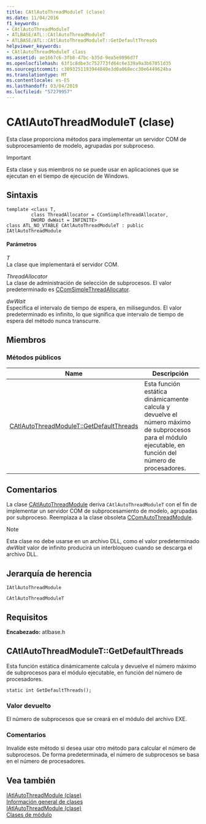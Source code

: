 ```yaml
---
title: CAtlAutoThreadModuleT (clase)
ms.date: 11/04/2016
f1_keywords:
- CAtlAutoThreadModuleT
- ATLBASE/ATL::CAtlAutoThreadModuleT
- ATLBASE/ATL::CAtlAutoThreadModuleT::GetDefaultThreads
helpviewer_keywords:
- CAtlAutoThreadModuleT class
ms.assetid: ae1667c6-3fb8-47bc-b35d-9ea5e9896d7f
ms.openlocfilehash: 63f1c8dbe3c752773fd64c6e339a9a3b67051d35
ms.sourcegitcommit: c3093251193944840e3d0a068ecc30e6449624ba
ms.translationtype: MT
ms.contentlocale: es-ES
ms.lasthandoff: 03/04/2019
ms.locfileid: "57279957"
---
```

# <a name="catlautothreadmodulet-class"></a>CAtlAutoThreadModuleT (clase)

Esta clase proporciona métodos para implementar un servidor COM de subprocesamiento de modelo, agrupadas por subproceso.

> [!IMPORTANT]
>  Esta clase y sus miembros no se puede usar en aplicaciones que se ejecutan en el tiempo de ejecución de Windows.

## <a name="syntax"></a>Sintaxis

```
template <class T,
         class ThreadAllocator = CComSimpleThreadAllocator,
         DWORD dwWait = INFINITE>
class ATL_NO_VTABLE CAtlAutoThreadModuleT : public IAtlAutoThreadModule
```

#### <a name="parameters"></a>Parámetros

*T*<br/>
La clase que implementará el servidor COM.

*ThreadAllocator*<br/>
La clase de administración de selección de subprocesos. El valor predeterminado es [CComSimpleThreadAllocator](../../atl/reference/ccomsimplethreadallocator-class.md).

*dwWait*<br/>
Especifica el intervalo de tiempo de espera, en milisegundos. El valor predeterminado es infinito, lo que significa que intervalo de tiempo de espera del método nunca transcurre.

## <a name="members"></a>Miembros

### <a name="public-methods"></a>Métodos públicos

|Name|Descripción|
|----------|-----------------|
|[CAtlAutoThreadModuleT::GetDefaultThreads](#getdefaultthreads)|Esta función estática dinámicamente calcula y devuelve el número máximo de subprocesos para el módulo ejecutable, en función del número de procesadores.|

## <a name="remarks"></a>Comentarios

La clase [CAtlAutoThreadModule](../../atl/reference/catlautothreadmodule-class.md) deriva `CAtlAutoThreadModuleT` con el fin de implementar un servidor COM de subprocesamiento de modelo, agrupadas por subproceso. Reemplaza a la clase obsoleta [CComAutoThreadModule](../../atl/reference/ccomautothreadmodule-class.md).

> [!NOTE]
>  Esta clase no debe usarse en un archivo DLL, como el valor predeterminado *dwWait* valor de infinito producirá un interbloqueo cuando se descarga el archivo DLL.

## <a name="inheritance-hierarchy"></a>Jerarquía de herencia

`IAtlAutoThreadModule`

`CAtlAutoThreadModuleT`

## <a name="requirements"></a>Requisitos

**Encabezado:** atlbase.h

##  <a name="getdefaultthreads"></a>  CAtlAutoThreadModuleT::GetDefaultThreads

Esta función estática dinámicamente calcula y devuelve el número máximo de subprocesos para el módulo ejecutable, en función del número de procesadores.

```
static int GetDefaultThreads();
```

### <a name="return-value"></a>Valor devuelto

El número de subprocesos que se creará en el módulo del archivo EXE.

### <a name="remarks"></a>Comentarios

Invalide este método si desea usar otro método para calcular el número de subprocesos. De forma predeterminada, el número de subprocesos se basa en el número de procesadores.

## <a name="see-also"></a>Vea también

[IAtlAutoThreadModule (clase)](../../atl/reference/iatlautothreadmodule-class.md)<br/>
[Información general de clases](../../atl/atl-class-overview.md)<br/>
[IAtlAutoThreadModule (clase)](../../atl/reference/iatlautothreadmodule-class.md)<br/>
[Clases de módulo](../../atl/atl-module-classes.md)

